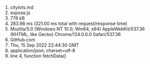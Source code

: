 1. citylots.md
2. expose.js
3. 778 kB
4. 283.98 ms (321.00 ms total with request/response time)
5. Mozilla/5.0 (Windows NT 10.0; Win64; x64) AppleWebKit/537.36 (KHTML, like Gecko) Chrome/124.0.0.0 Safari/537.36
6. GitHub.com
7. Thu, 15 Sep 2022 22:44:30 GMT
8. application/json; charset=utf-8
9. line 4, function fetchData()